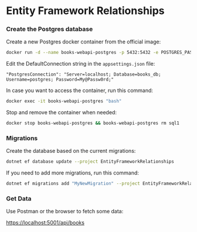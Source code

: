 # Entity Framework Relationships

### Create the Postgres database

Create a new Postgres docker container from the official image:

```sh
docker run -d --name books-webapi-postgres -p 5432:5432 -e POSTGRES_PASSWORD=My@Passw0rd postgres
```

Edit the DefaultConnection string in the `appsettings.json` file:

`"PostgresConnection": "Server=localhost; Database=books_db; Username=postgres; Password=My@Passw0rd;"`

In case you want to access the container, run this command:

```sh
docker exec -it books-webapi-postgres "bash"
```

Stop and remove the container when needed:

```sh
docker stop books-webapi-postgres && books-webapi-postgres rm sql1
```

### Migrations

Create the database based on the current migrations:

```sh
dotnet ef database update --project EntityFrameworkRelationships
```

If you need to add more migrations, run this command:

```sh
dotnet ef migrations add "MyNewMigration" --project EntityFrameworkRelationships
```

### Get Data

Use Postman or the browser to fetch some data:

[https://localhost:5001/api/books](https://localhost:5001/api/books)
